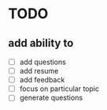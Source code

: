 # TODO

## add ability to

- [ ] add questions
- [ ] add resume
- [ ] add feedback
- [ ] focus on particular topic
- [ ] generate questions
